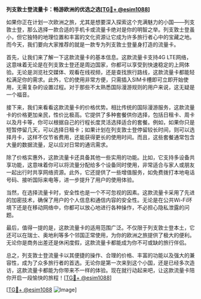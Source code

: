 **列支敦士登流量卡：畅游欧洲的优选之选[[TG💪+ @esim1088](https://t.me/s/esim1088)]**

如果你正在计划一次欧洲之旅，尤其是想要深入探索这个充满魅力的小国——列支敦士登，那么选择一款合适的手机卡或流量卡绝对是你的明智之举。列支敦士登虽小，但它独特的地理位置和丰富的文化资源让它成为许多旅行者心中的宝藏之地。而今天，我们要向大家推荐的就是一款专为列支敦士登量身打造的流量卡。

首先，让我们来了解一下这款流量卡的基本信息。这款流量卡支持4G LTE网络，这意味着无论是在列支敦士登还是周边国家，你都可以享受到快速稳定的上网体验。无论是浏览社交媒体、观看在线视频，还是查找旅行路线，这款流量卡都能轻松满足你的需求。此外，它的使用非常方便，只需插入SIM卡槽即可立即开始使用，无需复杂的设置过程。对于那些不太熟悉国际漫游规则的用户来说，这无疑是一个福音。

接下来，我们来看看这款流量卡的价格优势。相比传统的国际漫游服务，这款流量卡的价格更加亲民，性价比极高。它提供了多种套餐供你选择，包括日租卡、周卡以及月卡等，你可以根据自己的行程长度灵活选择适合的套餐。例如，如果你只是短暂停留几天，可以选择日租卡；如果计划在列支敦士登停留较长时间，则可以选择月卡，这样不仅节省费用，还能获得更长的使用时间。而且，这些套餐通常包含大量的数据流量，足以应对日常的通讯需求。

除了价格实惠外，这款流量卡还具备其他一些实用的功能。比如，它支持多设备共享功能，这意味着你可以将流量分配给多个设备同时使用，非常适合与家人或朋友一起出行时共享网络资源。此外，它还提供了一些增值服务，如免费拨打本地电话号码、接听国际来电等，进一步提升了用户的使用体验。

当然，在选择流量卡时，安全性也是一个不可忽视的因素。这款流量卡采用了先进的加密技术，确保了用户的个人信息和通信内容的安全性。无论是在公共Wi-Fi环境下还是在移动网络中，你都可以放心地进行各种操作，不必担心隐私泄露的问题。

最后，值得一提的是，这款流量卡的适用范围广泛。不仅限于列支敦士登本土，它还可以在瑞士、奥地利等多个邻国正常使用，为你的欧洲之旅提供了极大的便利。无论你是商务出差还是休闲度假，这款流量卡都能成为你不可或缺的旅行伴侣。

总之，列支敦士登流量卡以其便捷的操作、合理的价格、丰富的功能以及强大的兼容性，成为了众多旅行者的首选。无论你是第一次来到这个小国，还是已经多次造访，这款流量卡都能为你带来不一样的体验。现在就行动起来吧，让这款流量卡陪你开启一段愉快的旅程！[[TG💪+ @esim1088](https://t.me/s/esim1088)]

[[TG💪+ @esim1088](https://t.me/s/esim1088) ![Image](https://i.postimg.cc/4NQfJmqS/Snipaste-2025-05-13-00-14-12.png)]